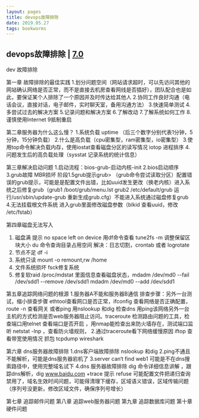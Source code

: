 ```yaml
---
layout: pages
title: devops故障排除
date: 2019.05.27
tags: bookworms
---
```


## devops故障排除 | [7.0](https://book.douban.com/subject/25909819/)

dev 故障排除

第一章 故障排除的最佳实践
1.划分问题空间（网站请求超时，可以先访问其他的网站确认网络是否正常，而不是直接去机房查看网线是否插好），团队配合也是如此，要保证某个人排除了一个原因并及时传达给其他人
2.协同工作良好沟通（电话会议，直接对话，电子邮件，实时聊天室，备用沟通方法）
3.快速简单测试
4.多尝试过去的解决方案
5.记录问题和解决方案
6.了解改动
7.了解系统如何工作
8.谨慎使用Internet
9抵制重启

第二章服务器为什么这么慢？
1.系统负载 uptime （后三个数字分别代表1分钟，5分钟，15分钟负载）
2.什么是高负载（cpu密集型，ram密集型，io密集型）
3.使用top命令解决负载内存，使用iostat查看磁盘分区的读写情况 iotop 进程排序
4.问题发生后的高负载处理（sysstat 记录系统的统计信息）

第三章解决启动问题
1.启动流程：bios-grub-启动内核-init
2.bios启动顺序
3.grub故障 MBR损坏  阶段1.5grub提示grub> （grub命令尝试读取分区）配置错误的grub提示，可能是是配置文件出错，比如uuid发生更改（换老内核）进入系统之后修复grub（grub1 /boot/grub/menu.lst grub2 /etc/default/grub 运行/usr/sbin/update-grub 重新生成grub.cfg）不能进入系统通过磁盘修复grub
4.无法挂载根文件系统 进入grub里面修改磁盘参数（blkid 查看uuid，修改 /etc/fstab）

第四章磁盘无法写入
1. 磁盘满 提示 no space left on device 用df命令查看 tune2fs -m 调整保留区块大小 du 命令查询目录占用空间 解决：日志切割，crontab 或者 logrotate
2. 节点不足 df -i 
3. 系统只读 mount -o remount,rw /home 
4. 文件系统损坏 fsck修复系统
5. 修复软raid /proc/mdstat 里面信息查看磁盘状态，mdadm /dev/md0 --fail /dev/sdd1 --remove /dev/sdd1 mdadm /dev/md0 --add /dev/sdd1


第五章追踪网络问题的根源
1.服务器A不能和服务器B通信  排查步骤：另外一台测试，缩小排查步骤 ethtool查看网口是否正常，ifconfig 查看网络是否正确配置，route -n 查看网关 或者ping 用nslookup 和dig 检查dns 用ping该网络另外一台主机的方式检测是否web服务器阻止访问。traceroute 检测路由问题的工具，检查端口用telnet 查看端口是否开启 ，用nmap能检查出来防火墙存在，测试端口监听 netstat -lnp ，查看防火墙规则，
2.通过traceroute看下网络缓慢原因  iftop 查看带宽使用情况  抓包 tcpdump wireshark 
 
第六章 dns服务器故障排除
1.dns客户端故障排除 nslookup 和dig
2.ping不通且不能解析，可能是dns服务器宕机了
3.server can‘t find web1 可能是不在dns搜索路径中，使用完整域名试下
4.dns 服务器故障排除 dig 命令详细信息讲解 ，跟踪dns解析，dig www.baidu.com +trace  提示 refuse 可能配置文件把递归查询禁用了，域名生效时间问题，可能得清理下缓存，区域语义错误，区域传输问题（序列号没更新，修改区域文件，确保序列号增长）

第七章 追踪邮件问题
第八章 追踪web服务器问题
第九章 追踪数据库问题
第十章 硬件问题
